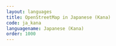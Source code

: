 ```yaml
---
layout: languages
title: OpenStreetMap in Japanese (Kana)
code: ja_kana
languagename: Japanese (Kana)
order: 1000
---
```

